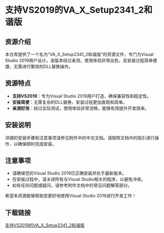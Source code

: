 # 支持VS2019的VA_X_Setup2341_2和谐版

## 资源介绍

本仓库提供了一个名为“VA_X_Setup2341_2和谐版”的资源文件，专门为Visual Studio 2019用户设计。该版本经过亲测，使用体验非常出色，且安装过程简单便捷，无需进行繁琐的DLL替换操作。

## 资源特点

- **支持VS2019**：专为Visual Studio 2019用户打造，确保兼容性和稳定性。
- **安装简便**：无需复杂的DLL替换，安装过程更加直观和简单。
- **亲测好用**：经过实际测试，使用体验非常流畅，能够有效提升开发效率。

## 安装说明

详细的安装步骤和注意事项请参见附件中的中文文档。请按照文档中的指引进行操作，以确保顺利完成安装。

## 注意事项

- 请确保您的Visual Studio 2019已正确安装并处于最新版本。
- 在安装过程中，请关闭所有与Visual Studio相关的程序，以避免冲突。
- 如有任何问题或疑问，请参考附件文档中的常见问题解答部分。

希望本资源能够帮助您更好地使用Visual Studio 2019进行开发工作！

## 下载链接

[支持VS2019的VA_X_Setup2341_2和谐版](https://pan.quark.cn/s/845865f5ca62)